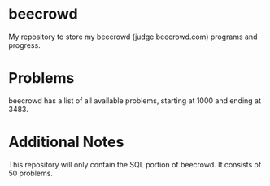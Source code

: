 # beecrowd
My repository to store my beecrowd (judge.beecrowd.com) programs and progress.

# Problems
beecrowd has a list of all available problems, starting at 1000 and ending at 3483.

# Additional Notes
This repository will only contain the SQL portion of beecrowd. It consists of 50 problems.
